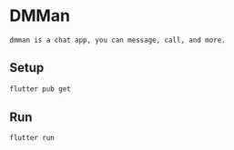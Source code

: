 # DMMan

`dmman is a chat app, you can message, call, and more.`

## Setup

```sh
flutter pub get
```

## Run

```sh
flutter run
```
